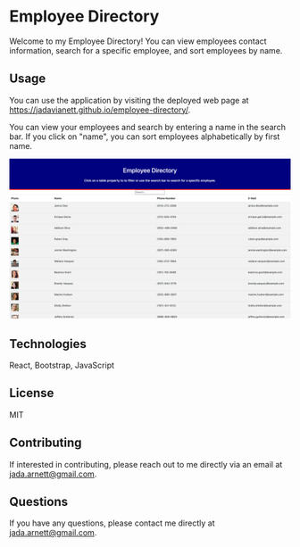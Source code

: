 # Employee Directory

Welcome to my Employee Directory! You can view employees contact information, search for a specific employee, and sort employees by name. 

## Usage 
You can use the application by visiting the deployed web page at https://jadavianett.github.io/employee-directory/. 

You can view your employees and search by entering a name in the search bar. If you click on "name", you can sort employees alphabetically by first name.

![alt text](./public/assets/images/Employeedir.png "Employee Directory")

## Technologies 
React, Bootstrap, JavaScript

## License
MIT 

## Contributing
If interested in contributing, please reach out to me directly via an email at jada.arnett@gmail.com. 
 
## Questions 
If you have any questions, please contact me directly at jada.arnett@gmail.com. 